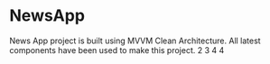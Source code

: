 # NewsApp
News App project is built using MVVM Clean Architecture. All latest components have been used to make this project.
2
3
4
4


